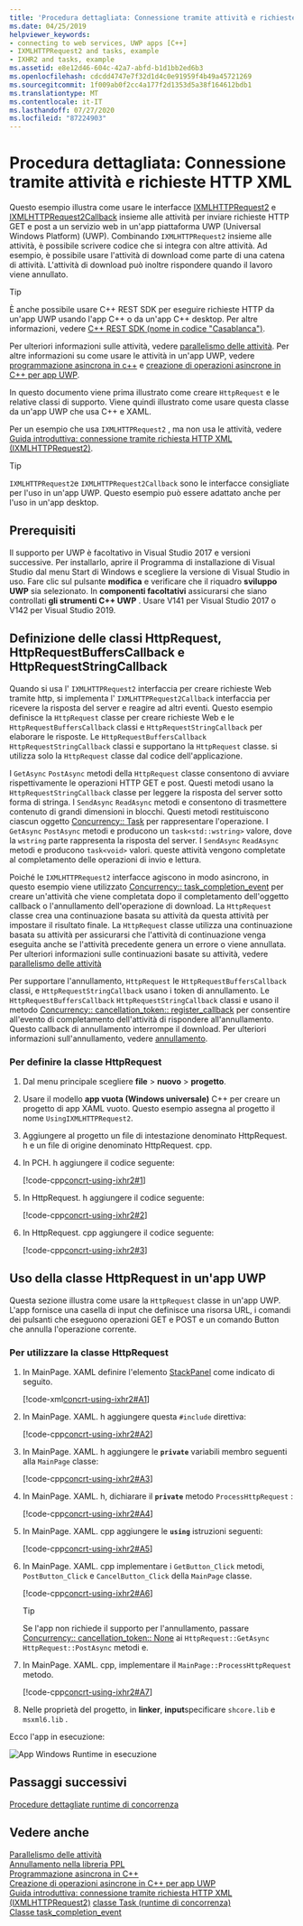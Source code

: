 ```yaml
---
title: 'Procedura dettagliata: Connessione tramite attività e richieste HTTP XML'
ms.date: 04/25/2019
helpviewer_keywords:
- connecting to web services, UWP apps [C++]
- IXMLHTTPRequest2 and tasks, example
- IXHR2 and tasks, example
ms.assetid: e8e12d46-604c-42a7-abfd-b1d1bb2ed6b3
ms.openlocfilehash: cdcdd4747e7f32d1d4c0e91959f4b49a45721269
ms.sourcegitcommit: 1f009ab0f2cc4a177f2d1353d5a38f164612bdb1
ms.translationtype: MT
ms.contentlocale: it-IT
ms.lasthandoff: 07/27/2020
ms.locfileid: "87224903"
---
```

# <a name="walkthrough-connecting-using-tasks-and-xml-http-requests"></a>Procedura dettagliata: Connessione tramite attività e richieste HTTP XML

Questo esempio illustra come usare le interfacce [IXMLHTTPRequest2](/windows/win32/api/msxml6/nn-msxml6-ixmlhttprequest2) e [IXMLHTTPRequest2Callback](/windows/win32/api/msxml6/nn-msxml6-ixmlhttprequest2callback) insieme alle attività per inviare richieste HTTP GET e post a un servizio web in un'app piattaforma UWP (Universal Windows Platform) (UWP). Combinando `IXMLHTTPRequest2` insieme alle attività, è possibile scrivere codice che si integra con altre attività. Ad esempio, è possibile usare l'attività di download come parte di una catena di attività. L'attività di download può inoltre rispondere quando il lavoro viene annullato.

> [!TIP]
> È anche possibile usare C++ REST SDK per eseguire richieste HTTP da un'app UWP usando l'app C++ o da un'app C++ desktop. Per altre informazioni, vedere [C++ REST SDK (nome in codice "Casablanca")](https://github.com/Microsoft/cpprestsdk).

Per ulteriori informazioni sulle attività, vedere [parallelismo delle attività](../../parallel/concrt/task-parallelism-concurrency-runtime.md). Per altre informazioni su come usare le attività in un'app UWP, vedere [programmazione asincrona in c++](/windows/uwp/threading-async/asynchronous-programming-in-cpp-universal-windows-platform-apps) e [creazione di operazioni asincrone in C++ per app UWP](../../parallel/concrt/creating-asynchronous-operations-in-cpp-for-windows-store-apps.md).

In questo documento viene prima illustrato come creare `HttpRequest` e le relative classi di supporto. Viene quindi illustrato come usare questa classe da un'app UWP che usa C++ e XAML.

Per un esempio che usa `IXMLHTTPRequest2` , ma non usa le attività, vedere [Guida introduttiva: connessione tramite richiesta HTTP XML (IXMLHTTPRequest2)](/previous-versions/windows/apps/hh770550\(v=win.10\)).

> [!TIP]
> `IXMLHTTPRequest2`e `IXMLHTTPRequest2Callback` sono le interfacce consigliate per l'uso in un'app UWP. Questo esempio può essere adattato anche per l'uso in un'app desktop.

## <a name="prerequisites"></a>Prerequisiti

Il supporto per UWP è facoltativo in Visual Studio 2017 e versioni successive. Per installarlo, aprire il Programma di installazione di Visual Studio dal menu Start di Windows e scegliere la versione di Visual Studio in uso. Fare clic sul pulsante **modifica** e verificare che il riquadro **sviluppo UWP** sia selezionato. In **componenti facoltativi** assicurarsi che siano controllati **gli strumenti C++ UWP** . Usare V141 per Visual Studio 2017 o V142 per Visual Studio 2019.

## <a name="defining-the-httprequest-httprequestbufferscallback-and-httprequeststringcallback-classes"></a>Definizione delle classi HttpRequest, HttpRequestBuffersCallback e HttpRequestStringCallback

Quando si usa l' `IXMLHTTPRequest2` interfaccia per creare richieste Web tramite http, si implementa l' `IXMLHTTPRequest2Callback` interfaccia per ricevere la risposta del server e reagire ad altri eventi. Questo esempio definisce la `HttpRequest` classe per creare richieste Web e le `HttpRequestBuffersCallback` classi e `HttpRequestStringCallback` per elaborare le risposte. Le `HttpRequestBuffersCallback` `HttpRequestStringCallback` classi e supportano la `HttpRequest` classe. si utilizza solo la `HttpRequest` classe dal codice dell'applicazione.

I `GetAsync` `PostAsync` metodi della `HttpRequest` classe consentono di avviare rispettivamente le operazioni HTTP GET e post. Questi metodi usano la `HttpRequestStringCallback` classe per leggere la risposta del server sotto forma di stringa. I `SendAsync` `ReadAsync` metodi e consentono di trasmettere contenuto di grandi dimensioni in blocchi. Questi metodi restituiscono ciascun oggetto [Concurrency:: Task](../../parallel/concrt/reference/task-class.md) per rappresentare l'operazione. I `GetAsync` `PostAsync` metodi e producono un `task<std::wstring>` valore, dove la `wstring` parte rappresenta la risposta del server. I `SendAsync` `ReadAsync` metodi e producono `task<void>` valori. queste attività vengono completate al completamento delle operazioni di invio e lettura.

Poiché le `IXMLHTTPRequest2` interfacce agiscono in modo asincrono, in questo esempio viene utilizzato [Concurrency:: task_completion_event](../../parallel/concrt/reference/task-completion-event-class.md) per creare un'attività che viene completata dopo il completamento dell'oggetto callback o l'annullamento dell'operazione di download. La `HttpRequest` classe crea una continuazione basata su attività da questa attività per impostare il risultato finale. La `HttpRequest` classe utilizza una continuazione basata su attività per assicurarsi che l'attività di continuazione venga eseguita anche se l'attività precedente genera un errore o viene annullata. Per ulteriori informazioni sulle continuazioni basate su attività, vedere [parallelismo delle attività](../../parallel/concrt/task-parallelism-concurrency-runtime.md)

Per supportare l'annullamento, `HttpRequest` le `HttpRequestBuffersCallback` classi, e `HttpRequestStringCallback` usano i token di annullamento. Le `HttpRequestBuffersCallback` `HttpRequestStringCallback` classi e usano il metodo [Concurrency:: cancellation_token:: register_callback](reference/cancellation-token-class.md#register_callback) per consentire all'evento di completamento dell'attività di rispondere all'annullamento. Questo callback di annullamento interrompe il download. Per ulteriori informazioni sull'annullamento, vedere [annullamento](../../parallel/concrt/exception-handling-in-the-concurrency-runtime.md#cancellation).

### <a name="to-define-the-httprequest-class"></a>Per definire la classe HttpRequest

1. Dal menu principale scegliere **file**  >  **nuovo**  >  **progetto**.

1. Usare il modello **app vuota (Windows universale)** C++ per creare un progetto di app XAML vuoto. Questo esempio assegna al progetto il nome `UsingIXMLHTTPRequest2`.

1. Aggiungere al progetto un file di intestazione denominato HttpRequest. h e un file di origine denominato HttpRequest. cpp.

1. In PCH. h aggiungere il codice seguente:

   [!code-cpp[concrt-using-ixhr2#1](../../parallel/concrt/codesnippet/cpp/walkthrough-connecting-using-tasks-and-xml-http-requests_1.h)]

1. In HttpRequest. h aggiungere il codice seguente:

   [!code-cpp[concrt-using-ixhr2#2](../../parallel/concrt/codesnippet/cpp/walkthrough-connecting-using-tasks-and-xml-http-requests_2.h)]

1. In HttpRequest. cpp aggiungere il codice seguente:

   [!code-cpp[concrt-using-ixhr2#3](../../parallel/concrt/codesnippet/cpp/walkthrough-connecting-using-tasks-and-xml-http-requests_3.cpp)]

## <a name="using-the-httprequest-class-in-a-uwp-app"></a>Uso della classe HttpRequest in un'app UWP

Questa sezione illustra come usare la `HttpRequest` classe in un'app UWP. L'app fornisce una casella di input che definisce una risorsa URL, i comandi dei pulsanti che eseguono operazioni GET e POST e un comando Button che annulla l'operazione corrente.

### <a name="to-use-the-httprequest-class"></a>Per utilizzare la classe HttpRequest

1. In MainPage. XAML definire l'elemento [StackPanel](/uwp/api/windows.ui.xaml.controls.stackpanel) come indicato di seguito.

   [!code-xml[concrt-using-ixhr2#A1](../../parallel/concrt/codesnippet/xaml/walkthrough-connecting-using-tasks-and-xml-http-requests_4.xaml)]

1. In MainPage. XAML. h aggiungere questa `#include` direttiva:

   [!code-cpp[concrt-using-ixhr2#A2](../../parallel/concrt/codesnippet/cpp/walkthrough-connecting-using-tasks-and-xml-http-requests_5.h)]

1. In MainPage. XAML. h aggiungere le **`private`** variabili membro seguenti alla `MainPage` classe:

   [!code-cpp[concrt-using-ixhr2#A3](../../parallel/concrt/codesnippet/cpp/walkthrough-connecting-using-tasks-and-xml-http-requests_6.h)]

1. In MainPage. XAML. h, dichiarare il **`private`** metodo `ProcessHttpRequest` :

   [!code-cpp[concrt-using-ixhr2#A4](../../parallel/concrt/codesnippet/cpp/walkthrough-connecting-using-tasks-and-xml-http-requests_7.h)]

1. In MainPage. XAML. cpp aggiungere le **`using`** istruzioni seguenti:

   [!code-cpp[concrt-using-ixhr2#A5](../../parallel/concrt/codesnippet/cpp/walkthrough-connecting-using-tasks-and-xml-http-requests_8.cpp)]

1. In MainPage. XAML. cpp implementare i `GetButton_Click` metodi, `PostButton_Click` e `CancelButton_Click` della `MainPage` classe.

   [!code-cpp[concrt-using-ixhr2#A6](../../parallel/concrt/codesnippet/cpp/walkthrough-connecting-using-tasks-and-xml-http-requests_9.cpp)]

   > [!TIP]
   > Se l'app non richiede il supporto per l'annullamento, passare [Concurrency:: cancellation_token:: None](reference/cancellation-token-class.md#none) ai `HttpRequest::GetAsync` `HttpRequest::PostAsync` metodi e.

1. In MainPage. XAML. cpp, implementare il `MainPage::ProcessHttpRequest` metodo.

   [!code-cpp[concrt-using-ixhr2#A7](../../parallel/concrt/codesnippet/cpp/walkthrough-connecting-using-tasks-and-xml-http-requests_10.cpp)]

1. Nelle proprietà del progetto, in **linker**, **input**specificare `shcore.lib` e `msxml6.lib` .

Ecco l'app in esecuzione:

![App Windows Runtime in esecuzione](../../parallel/concrt/media/concrt_usingixhr2.png "App Windows Runtime in esecuzione")

## <a name="next-steps"></a>Passaggi successivi

[Procedure dettagliate runtime di concorrenza](../../parallel/concrt/concurrency-runtime-walkthroughs.md)

## <a name="see-also"></a>Vedere anche

[Parallelismo delle attività](../../parallel/concrt/task-parallelism-concurrency-runtime.md)<br/>
[Annullamento nella libreria PPL](cancellation-in-the-ppl.md)<br/>
[Programmazione asincrona in C++](/windows/uwp/threading-async/asynchronous-programming-in-cpp-universal-windows-platform-apps)<br/>
[Creazione di operazioni asincrone in C++ per app UWP](../../parallel/concrt/creating-asynchronous-operations-in-cpp-for-windows-store-apps.md)<br/>
[Guida introduttiva: connessione tramite richiesta HTTP XML (IXMLHTTPRequest2)](/previous-versions/windows/apps/hh770550\(v=win.10\)) 
 [classe Task (runtime di concorrenza)](../../parallel/concrt/reference/task-class.md)<br/>
[Classe task_completion_event](../../parallel/concrt/reference/task-completion-event-class.md)
